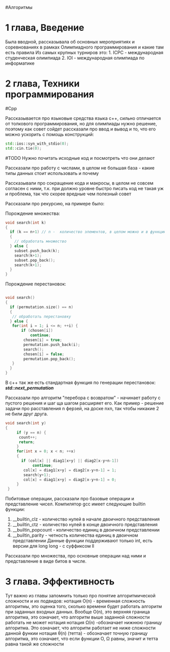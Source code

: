 #Алгоритмы 
# 1 глава, Введение
Была вводной, рассказывала об основных мероприятиях и соревнованиях в рамках Олимпиадного программирования и какие там есть правила
Из самых крупных турниров это:
	1. ICPC - международная студенческая олимпиада
	2. IOI - международная олимпиада по информатике

# 2 глава, Техники программирования

#Cpp 

Рассказывается про языковые средства языка c++, сильно отличается от толкового программирования, но для олимпиады нужно решение, поэтому как совет сойдет
рассказали про ввод и вывод и то, что его можно ускорить с помощь конструкций:
```c++
std::ios::syn_with_stdio(0);
std::cin.tie(0);
```

#TODO 
Нужно почитать исходные код и посмотреть что они делают

Рассказали про работу с числами, в целом не большая база - какие типы данных стоит использовать и почему

Рассказывали про сокращение кода и макросы, в целом не совсем согласен с ними, т.к. при должно уровне быстро писать код не такая уж и проблема, так что скорее вредные чем полезный совет

Рассказали про рекурсию, на примере было:

Порождение множества:

```c++
void search(int k)
{
  if (k == n+1) // n -  количество элементов, в целом можно и в функцию передавать
  {
    // обработать множество
  } else {
    subset.push_back(k);
    search(k+1);
    subset.pop_back();
    search(k+1);
  }
}

```

Порождение  перестановок:
```c++

void search()
{
  if (permutation.size() == n)
  {
   // обработать перестановку
  } else {
   for(int i = 1; i <= n; ++i) {
	   if (chosen[i]) 
		   continue;
		chosen[i] = true;
		permutation.push_back(i);
		search();
		chosen[i] = false;
		permutation.pop_back();
   }
  }
}

```

В c++ так же есть стандартная функция по генерации перестановок:
***std::next_permutation***

Рассказали про алгоритм "перебора с возвратом" - начинает работу с пустого решения и шаг ща шагом расширяет его.
Как пример - решение задачи про расставления n ферзей, на доске nxn, так чтобы никакие 2 не били друг друга.

```c++
void search(int y)
{
	 if (y == n) {
	  count++;
	  return;
	 }
	 for(int x = 0; x < n; ++x)
	 {
	   if (col[x] || diag1[x+y] || diag2[x-y+n-1])
			continue;
		col[x] = diag1[x+y] = diag2[x-y+n-1] = 1;
		search(y+1);
		col[x] = diag1[x+y] = diag2[x-y+n-1] = 0;
	 }
 }
```

Побитовые операции, рассказали про базовые операции и представление чисел.
Компилятор gcc имеет следующие builtin функции:
1. \_\_builtin_clz - количество нулей в начале двоичного представления
2. \_\_builtin_ctz - количество нулей в конце двоичного представления
3. \_\_builtin_popcount - количество единиц в двоичном представлении
4. \_\_builtin_parity - четность количества единиц в двоичном представлении
Данные функции поддерживают только int, есть версии для long long - с суффиксом ll

Рассказали про множества, про основные операции над ними и представление в виде битов в числе.

# 3 глава. Эффективность

Тут важно из главы запомнить только про понятие алгоритмической сложности и их подвидов:
нотация O(n) - временная сложность алгоритмы, это оценка того, сколько времени будет работать алгоритм при заданных входных данных. Вообще O(n), это верхняя граница алгоритма, это означает, что алгоритм выше заданной сложности работать не может
нотация
нотация Ω(n) -обозначает нижнюю границу алгоритма. Это означает, что алгоритм работает не ниже сложности данной функии
нотация θ(n) (тетта) - обозначает точную границу алгоритма, это означает, что если функции O, Ω равны, значит и тетта равна такой же сложности
